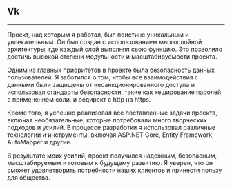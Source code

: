 ## Vk

---

Проект, над которым я работал, был поистине уникальным и увлекательным. Он был создан с использованием многослойной архитектуры, где каждый слой выполнял свою функцию. Это позволило достичь высокой степени модульности и масштабируемости проекта.

Одним из главных приоритетов в проекте была безопасность данных пользователей. Я заботился о том, чтобы все взаимодействия с данными были защищены от несанкционированного доступа и использовал стандарты безопасности, такие как хеширование паролей с применением соли, и редирект с http на https.

Кроме того, я успешно реализовал все поставленные задачи проекта, включая необязательные, которые потребовали много творческих подходов и усилий. В процессе разработки я использовал различные технологии и инструменты, включая ASP.NET Core, Entity Framework, AutoMapper и другие.

В результате моих усилий, проект получился надежным, безопасным, масштабируемым и готовым к будущему развитию. Я уверен, что он сможет удовлетворить потребности наших клиентов и принести пользу для общества.
